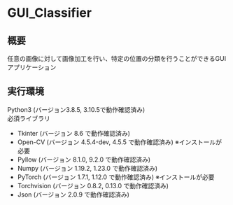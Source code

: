 # GUI_Classifier

## 概要
任意の画像に対して画像加工を行い、特定の位置の分類を行うことができるGUIアプリケーション

## 実行環境
Python3 (バージョン3.8.5, 3.10.5で動作確認済み)  
必須ライブラリ  
- Tkinter (バージョン 8.6 で動作確認済み)
- Open-CV (バージョン 4.5.4-dev, 4.5.5 で動作確認済み) ※インストールが必要
- Pyllow (バージョン 8.1.0, 9.2.0 で動作確認済み)
- Numpy (バージョン 1.19.2, 1.23.0 で動作確認済み)
- PyTorch (バージョン 1.7.1, 1.12.0 で動作確認済み) ※インストールが必要
- Torchvision (バージョン 0.8.2, 0.13.0 で動作確認済み)
- Json (バージョン 2.0.9 で動作確認済み)

